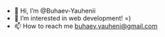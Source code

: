 - 👋 Hi, I’m @Buhaev-Yauhenii
- 👀 I’m interested in web development! =)
- 📫 How to reach me buhaev.yauheni@gmail.com

<!---
Buhaev-Yauhenii/Buhaev-Yauhenii is a ✨ special ✨ repository because its `README.md` (this file) appears on your GitHub profile.
You can click the Preview link to take a look at your changes.
--->
